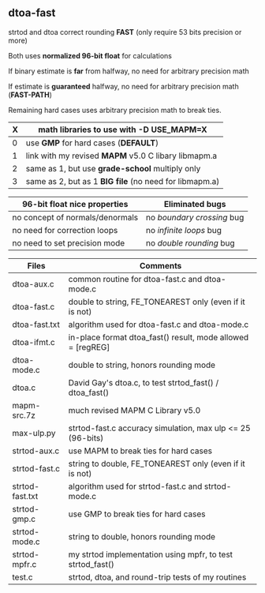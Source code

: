 ## dtoa-fast		
strtod and dtoa correct rounding **FAST** (only require 53 bits precision or more)

Both uses **normalized 96-bit float** for calculations		

If binary estimate is **far** from halfway, no need for arbitrary precision math		

If estimate is **guaranteed** halfway, no need for arbitrary precision math (**FAST-PATH**)

Remaining hard cases uses arbitrary precision math to break ties.		
		
| X | math libraries to use with -D USE_MAPM=X                     |		
|---| -------------------------------------------------------------|
| 0 | use **GMP** for hard cases (**DEFAULT**)                     |		
| 1 | link with my revised **MAPM** v5.0 C libary libmapm.a        |		
| 2 | same as 1, but use **grade-school** multiply only            |		
| 3 | same as 2, but as 1 **BIG file** (no need for libmapm.a)     |		
			
		
| 96-bit float nice properties    | Eliminated bugs |		
| ----------------------------    | --------------- |		
| no concept of normals/denormals | no *boundary crossing* bug |		
| no need for correction loops    | no *infinite loops* bug    |		
| no need to set precision mode   | no *double rounding* bug   |		
		
| Files           | Comments |		
| -----           | -------- |		
| dtoa-aux.c      | common routine for dtoa-fast.c and dtoa-mode.c              |		
| dtoa-fast.c     | double to string, FE_TONEAREST only (even if it is not)     |		
| dtoa-fast.txt   | algorithm used for dtoa-fast.c and dtoa-mode.c              |
| dtoa-ifmt.c     | in-place format dtoa_fast() result, mode allowed = [regREG] |		
| dtoa-mode.c     | double to string, honors rounding mode                      |		
| dtoa.c          | David Gay's dtoa.c, to test strtod_fast() / dtoa_fast()     |		
| mapm-src.7z     | much revised MAPM C Library v5.0                            |		
| max-ulp.py      | strtod-fast.c accuracy simulation, max ulp <= 25 (96-bits)  |		
| strtod-aux.c    | use MAPM to break ties for hard cases                       |		
| strtod-fast.c   | string to double, FE_TONEAREST only (even if it is not)     |		
| strtod-fast.txt | algorithm used for strtod-fast.c and strtod-mode.c          |		
| strtod-gmp.c    | use GMP to break ties for hard cases                        |		
| strtod-mode.c   | string to double, honors rounding mode                      |
| strtod-mpfr.c   | my strtod implementation using mpfr, to test strtod_fast()  |
| test.c          | strtod, dtoa, and round-trip tests of my routines           |	
